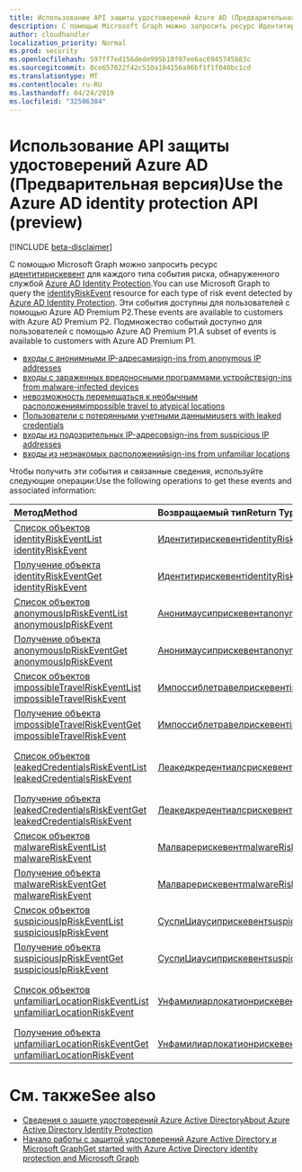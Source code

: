 ```yaml
---
title: Использование API защиты удостоверений Azure AD (Предварительная версия)
description: С помощью Microsoft Graph можно запросить ресурс Идентитирискевент для каждого типа события риска, обнаруженного службой Azure AD Identity Protection. Эти события доступны для пользователей с помощью Azure AD Premium P2. Подмножество событий доступно для пользователей с помощью Azure AD Premium P1.
author: cloudhandler
localization_priority: Normal
ms.prod: security
ms.openlocfilehash: 597ff7ed156dede995b10f07ee6ac6945745b83c
ms.sourcegitcommit: 0ce657622f42c510a104156a96bf1f1f040bc1cd
ms.translationtype: MT
ms.contentlocale: ru-RU
ms.lasthandoff: 04/24/2019
ms.locfileid: "32506384"
---
```

# <a name="use-the-azure-ad-identity-protection-api-preview"></a><span data-ttu-id="eb71b-105">Использование API защиты удостоверений Azure AD (Предварительная версия)</span><span class="sxs-lookup"><span data-stu-id="eb71b-105">Use the Azure AD identity protection API (preview)</span></span>

[!INCLUDE [beta-disclaimer](../../includes/beta-disclaimer.md)]

<span data-ttu-id="eb71b-106">С помощью Microsoft Graph можно запросить ресурс [идентитирискевент](identityriskevent.md) для каждого типа события риска, обнаруженного службой [Azure AD Identity Protection](https://docs.microsoft.com/en-us/azure/active-directory/active-directory-identityprotection).</span><span class="sxs-lookup"><span data-stu-id="eb71b-106">You can use Microsoft Graph to query the [identityRiskEvent](identityriskevent.md) resource for each type of risk event detected by [Azure AD Identity Protection](https://docs.microsoft.com/en-us/azure/active-directory/active-directory-identityprotection).</span></span> <span data-ttu-id="eb71b-107">Эти события доступны для пользователей с помощью Azure AD Premium P2.</span><span class="sxs-lookup"><span data-stu-id="eb71b-107">These events are available to customers with Azure AD Premium P2.</span></span> <span data-ttu-id="eb71b-108">Подмножество событий доступно для пользователей с помощью Azure AD Premium P1.</span><span class="sxs-lookup"><span data-stu-id="eb71b-108">A subset of events is available to customers with Azure AD Premium P1.</span></span>

* [<span data-ttu-id="eb71b-109">входы с анонимными IP-адресами</span><span class="sxs-lookup"><span data-stu-id="eb71b-109">sign-ins from anonymous IP addresses</span></span>](anonymousipriskevent.md)
* [<span data-ttu-id="eb71b-110">входы с зараженных вредоносными программами устройств</span><span class="sxs-lookup"><span data-stu-id="eb71b-110">sign-ins from malware-infected devices</span></span>](malwareriskevent.md)
* [<span data-ttu-id="eb71b-111">невозможность перемещаться к необычным расположениям</span><span class="sxs-lookup"><span data-stu-id="eb71b-111">impossible travel to atypical locations</span></span>](impossibletravelriskevent.md)
* [<span data-ttu-id="eb71b-112">Пользователи с потерянными учетными данными</span><span class="sxs-lookup"><span data-stu-id="eb71b-112">users with leaked credentials</span></span>](leakedcredentialsriskevent.md)
* [<span data-ttu-id="eb71b-113">входы из подозрительных IP-адресов</span><span class="sxs-lookup"><span data-stu-id="eb71b-113">sign-ins from suspicious IP addresses</span></span>](suspiciousipriskevent.md)
* [<span data-ttu-id="eb71b-114">входы из незнакомых расположений</span><span class="sxs-lookup"><span data-stu-id="eb71b-114">sign-ins from unfamiliar locations</span></span>](unfamiliarlocationriskevent.md)

<span data-ttu-id="eb71b-115">Чтобы получить эти события и связанные сведения, используйте следующие операции:</span><span class="sxs-lookup"><span data-stu-id="eb71b-115">Use the following operations to get these events and associated information:</span></span>

| <span data-ttu-id="eb71b-116">Метод</span><span class="sxs-lookup"><span data-stu-id="eb71b-116">Method</span></span>           | <span data-ttu-id="eb71b-117">Возвращаемый тип</span><span class="sxs-lookup"><span data-stu-id="eb71b-117">Return Type</span></span>    |<span data-ttu-id="eb71b-118">Описание</span><span class="sxs-lookup"><span data-stu-id="eb71b-118">Description</span></span>|
|:---------------|:--------|:----------|
|[<span data-ttu-id="eb71b-119">Список объектов identityRiskEvent</span><span class="sxs-lookup"><span data-stu-id="eb71b-119">List identityRiskEvent</span></span>](../api/identityriskevent-get.md) |[<span data-ttu-id="eb71b-120">Идентитирискевент</span><span class="sxs-lookup"><span data-stu-id="eb71b-120">identityRiskEvent</span></span>](identityriskevent.md)| <span data-ttu-id="eb71b-121">Получение коллекции Идентитирискевент.</span><span class="sxs-lookup"><span data-stu-id="eb71b-121">Get identityRiskEvent collection.</span></span> |
|[<span data-ttu-id="eb71b-122">Получение объекта identityRiskEvent</span><span class="sxs-lookup"><span data-stu-id="eb71b-122">Get identityRiskEvent</span></span>](../api/identityriskevent-get.md) |[<span data-ttu-id="eb71b-123">Идентитирискевент</span><span class="sxs-lookup"><span data-stu-id="eb71b-123">identityRiskEvent</span></span>](identityriskevent.md)| <span data-ttu-id="eb71b-124">Получение объекта Идентитирискевент.</span><span class="sxs-lookup"><span data-stu-id="eb71b-124">Get identityRiskEvent object.</span></span> |
|[<span data-ttu-id="eb71b-125">Список объектов anonymousIpRiskEvent</span><span class="sxs-lookup"><span data-stu-id="eb71b-125">List anonymousIpRiskEvent</span></span>](../api/anonymousipriskevent-get.md) |[<span data-ttu-id="eb71b-126">Анонимаусиприскевент</span><span class="sxs-lookup"><span data-stu-id="eb71b-126">anonymousIpRiskEvent</span></span>](anonymousipriskevent.md)| <span data-ttu-id="eb71b-127">Получение коллекции Анонимаусиприскевент.</span><span class="sxs-lookup"><span data-stu-id="eb71b-127">Get anonymousIpRiskEvent collection.</span></span> |
|[<span data-ttu-id="eb71b-128">Получение объекта anonymousIpRiskEvent</span><span class="sxs-lookup"><span data-stu-id="eb71b-128">Get anonymousIpRiskEvent</span></span>](../api/anonymousipriskevent-get.md) |[<span data-ttu-id="eb71b-129">Анонимаусиприскевент</span><span class="sxs-lookup"><span data-stu-id="eb71b-129">anonymousIpRiskEvent</span></span>](anonymousipriskevent.md)| <span data-ttu-id="eb71b-130">Получение объекта Анонимаусиприскевент.</span><span class="sxs-lookup"><span data-stu-id="eb71b-130">Get anonymousIpRiskEvent object.</span></span> |
|[<span data-ttu-id="eb71b-131">Список объектов impossibleTravelRiskEvent</span><span class="sxs-lookup"><span data-stu-id="eb71b-131">List impossibleTravelRiskEvent</span></span>](../api/impossibletravelriskevent-get.md) |[<span data-ttu-id="eb71b-132">Импоссиблетравелрискевент</span><span class="sxs-lookup"><span data-stu-id="eb71b-132">impossibleTravelRiskEvent</span></span>](impossibletravelriskevent.md)| <span data-ttu-id="eb71b-133">Получение коллекции Импоссиблетравелрискевент.</span><span class="sxs-lookup"><span data-stu-id="eb71b-133">Get impossibleTravelRiskEvent collection.</span></span> |
|[<span data-ttu-id="eb71b-134">Получение объекта impossibleTravelRiskEvent</span><span class="sxs-lookup"><span data-stu-id="eb71b-134">Get impossibleTravelRiskEvent</span></span>](../api/impossibletravelriskevent-get.md) |[<span data-ttu-id="eb71b-135">Импоссиблетравелрискевент</span><span class="sxs-lookup"><span data-stu-id="eb71b-135">impossibleTravelRiskEvent</span></span>](impossibletravelriskevent.md)| <span data-ttu-id="eb71b-136">Получение объекта Импоссиблетравелрискевент.</span><span class="sxs-lookup"><span data-stu-id="eb71b-136">Get impossibleTravelRiskEvent object.</span></span> |
|[<span data-ttu-id="eb71b-137">Список объектов leakedCredentialsRiskEvent</span><span class="sxs-lookup"><span data-stu-id="eb71b-137">List leakedCredentialsRiskEvent</span></span>](../api/leakedcredentialsriskevent-get.md) |[<span data-ttu-id="eb71b-138">Леакедкредентиалсрискевент</span><span class="sxs-lookup"><span data-stu-id="eb71b-138">leakedCredentialsRiskEvent</span></span>](leakedcredentialsriskevent.md)| <span data-ttu-id="eb71b-139">Получение коллекции Леакедкредентиалсрискевент.</span><span class="sxs-lookup"><span data-stu-id="eb71b-139">Get leakedCredentialsRiskEvent collection.</span></span> |
|[<span data-ttu-id="eb71b-140">Получение объекта leakedCredentialsRiskEvent</span><span class="sxs-lookup"><span data-stu-id="eb71b-140">Get leakedCredentialsRiskEvent</span></span>](../api/leakedcredentialsriskevent-get.md) |[<span data-ttu-id="eb71b-141">Леакедкредентиалсрискевент</span><span class="sxs-lookup"><span data-stu-id="eb71b-141">leakedCredentialsRiskEvent</span></span>](leakedcredentialsriskevent.md)| <span data-ttu-id="eb71b-142">Получение объекта Леакедкредентиалсрискевент.</span><span class="sxs-lookup"><span data-stu-id="eb71b-142">Get leakedCredentialsRiskEvent object.</span></span> |
|[<span data-ttu-id="eb71b-143">Список объектов malwareRiskEvent</span><span class="sxs-lookup"><span data-stu-id="eb71b-143">List malwareRiskEvent</span></span>](../api/malwareriskevent-get.md) |[<span data-ttu-id="eb71b-144">Малварерискевент</span><span class="sxs-lookup"><span data-stu-id="eb71b-144">malwareRiskEvent</span></span>](malwareriskevent.md)| <span data-ttu-id="eb71b-145">Получение коллекции Малварерискевент.</span><span class="sxs-lookup"><span data-stu-id="eb71b-145">Get malwareRiskEvent collection.</span></span> |
|[<span data-ttu-id="eb71b-146">Получение объекта malwareRiskEvent</span><span class="sxs-lookup"><span data-stu-id="eb71b-146">Get malwareRiskEvent</span></span>](../api/malwareriskevent-get.md) |[<span data-ttu-id="eb71b-147">Малварерискевент</span><span class="sxs-lookup"><span data-stu-id="eb71b-147">malwareRiskEvent</span></span>](malwareriskevent.md)| <span data-ttu-id="eb71b-148">Получение объекта Малварерискевент.</span><span class="sxs-lookup"><span data-stu-id="eb71b-148">Get malwareRiskEvent object.</span></span> |
|[<span data-ttu-id="eb71b-149">Список объектов suspiciousIpRiskEvent</span><span class="sxs-lookup"><span data-stu-id="eb71b-149">List suspiciousIpRiskEvent</span></span>](../api/suspiciousipriskevent-get.md) |[<span data-ttu-id="eb71b-150">СуспиЦиаусиприскевент</span><span class="sxs-lookup"><span data-stu-id="eb71b-150">suspiciousIpRiskEvent</span></span>](suspiciousipriskevent.md)| <span data-ttu-id="eb71b-151">Получение коллекции СуспиЦиаусиприскевент.</span><span class="sxs-lookup"><span data-stu-id="eb71b-151">Get suspiciousIpRiskEvent collection.</span></span> |
|[<span data-ttu-id="eb71b-152">Получение объекта suspiciousIpRiskEvent</span><span class="sxs-lookup"><span data-stu-id="eb71b-152">Get suspiciousIpRiskEvent</span></span>](../api/suspiciousipriskevent-get.md) |[<span data-ttu-id="eb71b-153">СуспиЦиаусиприскевент</span><span class="sxs-lookup"><span data-stu-id="eb71b-153">suspiciousIpRiskEvent</span></span>](suspiciousipriskevent.md)| <span data-ttu-id="eb71b-154">Получение объекта СуспиЦиаусиприскевент.</span><span class="sxs-lookup"><span data-stu-id="eb71b-154">Get suspiciousIpRiskEvent object.</span></span> |
|[<span data-ttu-id="eb71b-155">Список объектов unfamiliarLocationRiskEvent</span><span class="sxs-lookup"><span data-stu-id="eb71b-155">List unfamiliarLocationRiskEvent</span></span>](../api/unfamiliarlocationriskevent-get.md) |[<span data-ttu-id="eb71b-156">Унфамилиарлокатионрискевент</span><span class="sxs-lookup"><span data-stu-id="eb71b-156">unfamiliarLocationRiskEvent</span></span>](unfamiliarlocationriskevent.md)| <span data-ttu-id="eb71b-157">Получение коллекции Унфамилиарлокатионрискевент.</span><span class="sxs-lookup"><span data-stu-id="eb71b-157">Get unfamiliarLocationRiskEvent collection.</span></span> |
|[<span data-ttu-id="eb71b-158">Получение объекта unfamiliarLocationRiskEvent</span><span class="sxs-lookup"><span data-stu-id="eb71b-158">Get unfamiliarLocationRiskEvent</span></span>](../api/unfamiliarlocationriskevent-get.md) |[<span data-ttu-id="eb71b-159">Унфамилиарлокатионрискевент</span><span class="sxs-lookup"><span data-stu-id="eb71b-159">unfamiliarLocationRiskEvent</span></span>](unfamiliarlocationriskevent.md)| <span data-ttu-id="eb71b-160">Получение объекта Унфамилиарлокатионрискевент.</span><span class="sxs-lookup"><span data-stu-id="eb71b-160">Get unfamiliarLocationRiskEvent object.</span></span> |

# <a name="see-also"></a><span data-ttu-id="eb71b-161">См. также</span><span class="sxs-lookup"><span data-stu-id="eb71b-161">See also</span></span>

* [<span data-ttu-id="eb71b-162">Сведения о защите удостоверений Azure Active Directory</span><span class="sxs-lookup"><span data-stu-id="eb71b-162">About Azure Active Directory Identity Protection</span></span>](https://docs.microsoft.com/en-us/azure/active-directory/active-directory-identityprotection)
* [<span data-ttu-id="eb71b-163">Начало работы с защитой удостоверений Azure Active Directory и Microsoft Graph</span><span class="sxs-lookup"><span data-stu-id="eb71b-163">Get started with Azure Active Directory identity protection and Microsoft Graph</span></span>](https://docs.microsoft.com/en-us/azure/active-directory/active-directory-identityprotection-graph-getting-started)
<!--
{
  "type": "#page.annotation",
  "suppressions": [
    "Error: /api-reference/beta/resources/identityprotection-root.md:\r\n      Exception processing links.\r\n    System.ArgumentException: Link Definition was null. Link text: !INCLUDE [beta-disclaimer](../../includes/beta-disclaimer.md)\r\n      at ApiDoctor.Validation.DocFile.get_LinkDestinations()\r\n      at ApiDoctor.Validation.DocSet.ValidateLinks(Boolean includeWarnings, String[] relativePathForFiles, IssueLogger issues, Boolean requireFilenameCaseMatch, Boolean printOrphanedFiles)"
  ]
}
-->
